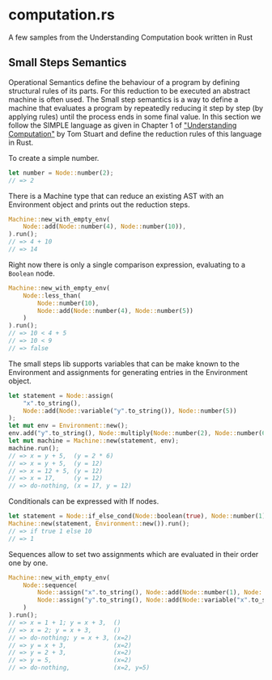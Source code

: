 computation.rs
==============

A few samples from the Understanding Computation book written in Rust

Small Steps Semantics
---------------------

Operational Semantics define the behaviour of a program by defining structural rules of its parts. For this reduction to be executed an abstract machine is often used.
The Small step semantics is a way to define a machine that evaluates a program by repeatedly reducing it step by step (by applying rules) until the process ends in some final value.
In this section we follow the SIMPLE language as given in Chapter 1 of ["Understanding Computation"](http://computationbook.com/) by Tom Stuart and define the reduction rules of this language in Rust.

To create a simple number.

```rust
let number = Node::number(2);
// => 2
```

There is a Machine type that can reduce an existing AST with an Environment object and prints out the reduction steps.

```rust
Machine::new_with_empty_env(
    Node::add(Node::number(4), Node::number(10)),
).run();
// => 4 + 10
// => 14
```

Right now there is only a single comparison expression, evaluating to a `Boolean` node.

```rust
Machine::new_with_empty_env(
    Node::less_than(
        Node::number(10),
        Node::add(Node::number(4), Node::number(5))
    )
).run();
// => 10 < 4 + 5
// => 10 < 9
// => false
```

The small steps lib supports variables that can be make known to the Environment and assignments for generating entries in the Environment object.

```rust
let statement = Node::assign(
    "x".to_string(),
    Node::add(Node::variable("y".to_string()), Node::number(5))
);
let mut env = Environment::new();
env.add("y".to_string(), Node::multiply(Node::number(2), Node::number(6));
let mut machine = Machine::new(statement, env);
machine.run();
// => x = y + 5,  (y = 2 * 6)
// => x = y + 5,  (y = 12)
// => x = 12 + 5, (y = 12)
// => x = 17,     (y = 12)
// => do-nothing, (x = 17, y = 12)
```

Conditionals can be expressed with If nodes.

```rust
let statement = Node::if_else_cond(Node::boolean(true), Node::number(1), Node::number(10));
Machine::new(statement, Environment::new()).run();
// => if true 1 else 10
// => 1
```

Sequences allow to set two assignments which are evaluated in their order one by one.

```rust
Machine::new_with_empty_env(
    Node::sequence(
        Node::assign("x".to_string(), Node::add(Node::number(1), Node::number(1))),
        Node::assign("y".to_string(), Node::add(Node::variable("x".to_string()), Node::number(3)))
    )
).run();
// => x = 1 + 1; y = x + 3,  ()
// => x = 2; y = x + 3,      ()
// => do-nothing; y = x + 3, (x=2)
// => y = x + 3,             (x=2)
// => y = 2 + 3,             (x=2)
// => y = 5,                 (x=2)
// => do-nothing,            (x=2, y=5)
```
